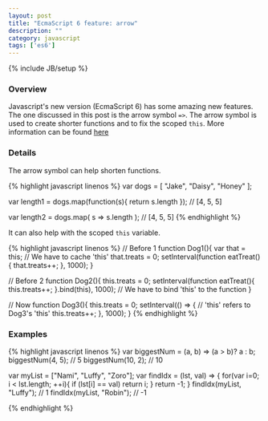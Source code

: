 ```yaml
---
layout: post
title: "EcmaScript 6 feature: arrow"
description: ""
category: javascript
tags: ['es6']
---
```

{% include JB/setup %}

<!-- Overview -->
<h3>Overview</h3>

Javascript's new version (EcmaScript 6) has some amazing new features. The one discussed in this post is the arrow symbol `=>`.
The arrow symbol is used to create shorter functions and to fix the scoped `this`. More information can be found [here](https://developer.mozilla.org/en-US/docs/Web/JavaScript/Reference/Functions/Arrow_functions)

<!-- Details -->
<h3>Details</h3>

<!-- Shorter functions -->
The arrow symbol can help shorten functions.

{% highlight javascript linenos %}
var dogs = [
  "Jake",
  "Daisy",
  "Honey"
];

var length1 = dogs.map(function(s){ return s.length });
// [4, 5, 5]

var length2 = dogs.map( s => s.length );
// [4, 5, 5]
{% endhighlight %}

<!-- Scoped this -->
It can also help with the scoped `this` variable.

{% highlight javascript linenos %}
// Before 1
function Dog1(){
  var that = this; // We have to cache 'this'
  that.treats = 0;
  setInterval(function eatTreat(){
    that.treats++;
  }, 1000);
}

// Before 2
function Dog2(){
  this.treats = 0;
  setInterval(function eatTreat(){
    this.treats++;
  }.bind(this), 1000); // We have to bind 'this' to the function
}

// Now
function Dog3(){
  this.treats = 0;
  setInterval(() => { // 'this' refers to Dog3's 'this'
    this.treats++;
  }, 1000);
}
{% endhighlight %}

<!-- Examples -->
<h3>Examples</h3>

{% highlight javascript linenos %}
var biggestNum = (a, b) => (a > b)? a : b;
biggestNum(4, 5);   // 5
biggestNum(10, 2);  // 10


var myList = ["Nami", "Luffy", "Zoro"];
var findIdx = (lst, val) => {
  for(var i=0; i < lst.length; ++i){
    if (lst[i] == val) return i;
  }
  return -1;
}
findIdx(myList, "Luffy"); // 1
findIdx(myList, "Robin"); // -1


{% endhighlight %}